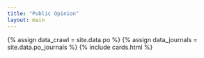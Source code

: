 ```yaml
---
title: "Public Opinion"
layout: main
---
```


{% assign data_crawl = site.data.po %} 
{% assign data_journals = site.data.po_journals %} 
{% include cards.html %}


